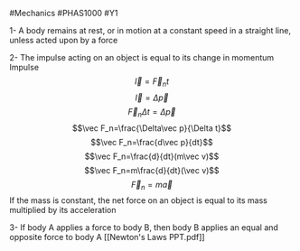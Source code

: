 #Mechanics #PHAS1000 #Y1 

1- A body remains at rest, or in motion at a constant speed in a straight line, unless acted upon by a force

2- The impulse acting on an object is equal to its change in momentum
Impulse 
$$\vec I=\vec F_nt$$$$\vec I= \Delta \vec p$$
$$\vec F_n\Delta t=\Delta\vec p$$
$$\vec F_n=\frac{\Delta\vec p}{\Delta t}$$
$$\vec F_n=\frac{d\vec p}{dt}$$
$$\vec F_n=\frac{d}{dt}(m\vec v)$$
$$\vec F_n=m\frac{d}{dt}(\vec v)$$
$$\vec F_n=m\vec a$$
If the mass is constant, the net force on an object is equal to its mass multiplied by its acceleration

3- If body A applies a force to body B, then body B applies an equal and opposite force to body A
[[Newton's Laws PPT.pdf]]
